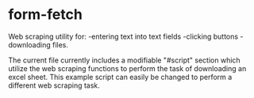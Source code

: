 # form-fetch
Web scraping utility for:
  -entering text into text fields
  -clicking buttons
  -downloading files.

The current file currently includes a modifiable "#script" section which utilize the web scraping functions to perform the task of downloading an excel sheet.
This example script can easily be changed to perform a different web scraping task.
